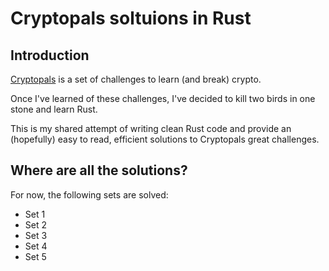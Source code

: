 # Cryptopals soltuions in Rust

Introduction
------------

[Cryptopals](https://cryptopals.com/) is a set of challenges to learn (and break) crypto. 

Once I've learned of these challenges, I've decided to kill two birds in one stone and learn Rust.

This is my shared attempt of writing clean Rust code and provide an (hopefully) easy to read, efficient solutions to Cryptopals great challenges.

## Where are all the solutions?

For now, the following sets are solved:

 - Set 1
 - Set 2
 - Set 3
 - Set 4
 - Set 5
